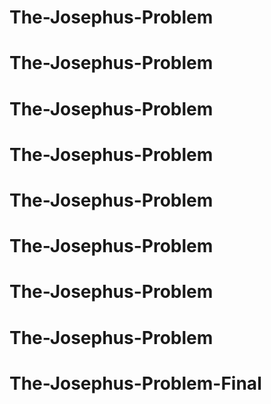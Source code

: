 # The-Josephus-Problem
# The-Josephus-Problem
# The-Josephus-Problem
# The-Josephus-Problem
# The-Josephus-Problem
# The-Josephus-Problem
# The-Josephus-Problem
# The-Josephus-Problem
# The-Josephus-Problem-Final

